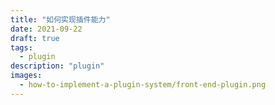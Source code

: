 ```yaml
---
title: "如何实现插件能力"
date: 2021-09-22
draft: true
tags:
  - plugin
description: "plugin"
images:
  - how-to-implement-a-plugin-system/front-end-plugin.png
---
```

